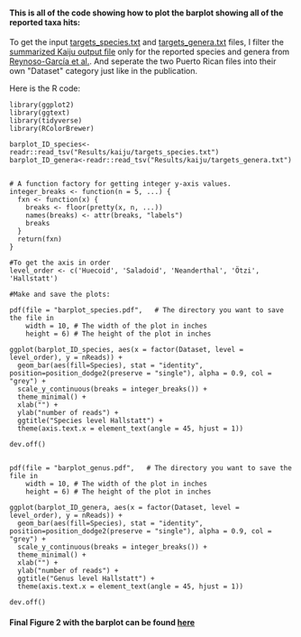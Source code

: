 #### This is all of the code showing how to plot the barplot showing all of the reported taxa hits:

To get the input [targets_species.txt](https://raw.githubusercontent.com/AleksandraLaura/DietComment/main/2.%20Kaiju/targets_species.txt) and [targets_genera.txt](https://raw.githubusercontent.com/AleksandraLaura/DietComment/main/2.%20Kaiju/targets_genera.txt) files, I filter the [summarized Kaiju output file](https://github.com/AleksandraLaura/DietComment/blob/main/S2_Table.xlsx) only for the reported species and genera from [Reynoso-García et al.](https://journals.plos.org/plosone/article?id=10.1371/journal.pone.0292077). And seperate the two Puerto Rican files into their own "Dataset" category just like in the publication.

Here is the R code:
```
library(ggplot2)
library(ggtext)
library(tidyverse)
library(RColorBrewer)

barplot_ID_species<-readr::read_tsv("Results/kaiju/targets_species.txt")
barplot_ID_genera<-readr::read_tsv("Results/kaiju/targets_genera.txt")


# A function factory for getting integer y-axis values.
integer_breaks <- function(n = 5, ...) {
  fxn <- function(x) {
    breaks <- floor(pretty(x, n, ...))
    names(breaks) <- attr(breaks, "labels")
    breaks
  }
  return(fxn)
}

#To get the axis in order
level_order <- c('Huecoid', 'Saladoid', 'Neanderthal', 'Ötzi', 'Hallstatt') 

#Make and save the plots:

pdf(file = "barplot_species.pdf",   # The directory you want to save the file in
    width = 10, # The width of the plot in inches
    height = 6) # The height of the plot in inches

ggplot(barplot_ID_species, aes(x = factor(Dataset, level = level_order), y = nReads)) + 
  geom_bar(aes(fill=Species), stat = "identity", position=position_dodge2(preserve = "single"), alpha = 0.9, col = "grey") +
  scale_y_continuous(breaks = integer_breaks()) +
  theme_minimal() +
  xlab("") +
  ylab("number of reads") +
  ggtitle("Species level Hallstatt") +
  theme(axis.text.x = element_text(angle = 45, hjust = 1))

dev.off()


pdf(file = "barplot_genus.pdf",   # The directory you want to save the file in
    width = 10, # The width of the plot in inches
    height = 6) # The height of the plot in inches

ggplot(barplot_ID_genera, aes(x = factor(Dataset, level = level_order), y = nReads)) + 
  geom_bar(aes(fill=Species), stat = "identity", position=position_dodge2(preserve = "single"), alpha = 0.9, col = "grey") +
  scale_y_continuous(breaks = integer_breaks()) +
  theme_minimal() +
  xlab("") +
  ylab("number of reads") +
  ggtitle("Genus level Hallstatt") +
  theme(axis.text.x = element_text(angle = 45, hjust = 1))

dev.off()
```

#### Final Figure 2 with the barplot can be found [here](https://github.com/AleksandraLaura/DietComment/blob/main/2.%20Kaiju/Figure%202.pdf)
